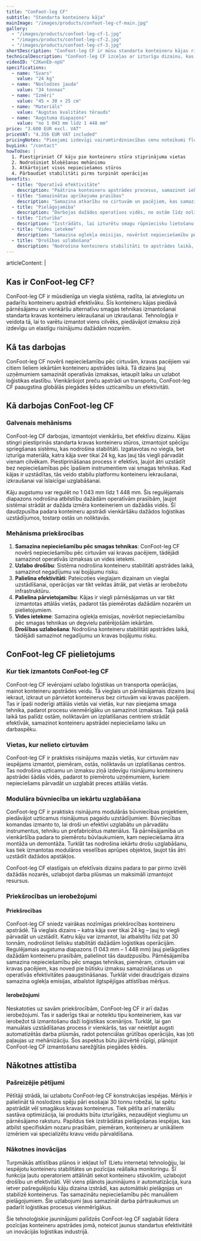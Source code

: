 ```yaml
---
title: "ConFoot-leg CF"
subtitle: "Standarta konteineru kāja"
mainImage: "/images/products/confoot-leg-cf-main.jpg"
gallery:
  - "/images/products/confoot-leg-cf-1.jpg"
  - "/images/products/confoot-leg-cf-2.jpg"
  - "/images/products/confoot-leg-cf-3.jpg"
shortDescription: "ConFoot-leg CF ir mūsu standarta konteineru kājas risinājums, kas lieliski piemērots ikdienas konteineru apstrādes operācijām."
technicalDescription: "ConFoot-leg CF izceļas ar izturīgu dizainu, kas optimizēts standarta kravas konteineriem, un ir aprīkots ar mūsu patentēto stiprināšanas sistēmu ātrai uzstādīšanai."
videoID: "C2KwnEb-npU"
specifications:
  - name: "Svars"
    value: "24 kg"
  - name: "Noslodzes jauda"
    value: "34 tonnas"
  - name: "Izmēri"
    value: "45 × 30 × 25 cm"
  - name: "Materiāls"
    value: "Augstas kvalitātes tērauds"
  - name: "Augstuma diapazons"
    value: "no 1 043 mm līdz 1 448 mm"
price: "3.600 EUR excl. VAT"
priceVAT: "4.356 EUR VAT included"
pricingNotes: "Pieejami izdevīgi vairumtirdzniecības cenu noteikumi flotes operatoriem. Lai iegūtu sīkāku informāciju, lūdzu, sazinieties ar mums."
buyLink: "/contact"
howToUse: |
  1. Piestipriniet CF kāju pie konteineru stūra stiprinājuma vietas
  2. Nodrošiniet bloķēšanas mehānismu
  3. Atkārtojiet visos nepieciešamos stūros
  4. Pārbaudiet stabilitāti pirms turpināt operācijas
benefits:
  - title: "Operatīvā efektivitāte"
    description: "Paātrina konteineru apstrādes procesus, samazinot iekraušanas un izkraušanas laikus"
  - title: "Samazinātas aprīkojuma prasības"
    description: "Samazina atkarību no cirtuvām un pacējiem, kas samazina operatīvās izmaksas"
  - title: "Pielāgojamība"
    description: "Darbojas dažādos operatīvos vidēs, no ostām līdz noliktavām"
  - title: "Izturība"
    description: "Izstrādāts, lai izturētu smagu rūpniecisku lietošanu ar minimālu uzturēšanu"
  - title: "Vides ietekme"
    description: "Samazina oglekļa emisijas, novēršot nepieciešamību pēc smagas tehnikas un degvielu patērējošām iekārtām"
  - title: "Drošības uzlabošana"
    description: "Nodrošina konteineru stabilitāti to apstrādes laikā, tādējādi samazinot negadījumu un kravas bojājumu risku"
---
```

articleContent: |
  ## Kas ir ConFoot-leg CF?  

  ConFoot-leg CF ir mūsdienīga un viegla sistēma, radīta, lai atvieglotu un padarītu konteineru apstrādi efektīvāku. Šīs konteineru kājas piedāvā pārnēsājamu un vienkāršu alternatīvu smagas tehnikas izmantošanai standarta kravas konteineru iekraušanai un izkraušanai. Tehnoloģija ir veidota tā, lai to varētu izmantot viens cilvēks, piedāvājot izmaksu ziņā izdevīgu un elastīgu risinājumu dažādām nozarēm.  

  ## Kā tas darbojas  

  ConFoot-leg CF novērš nepieciešamību pēc cirtuvām, kravas pacējiem vai citiem lieliem iekārtām konteineru apstrādes laikā. Tā dizains ļauj uzņēmumiem samazināt operatīvās izmaksas, ietaupīt laiku un uzlabot loģistikas elastību. Vienkāršojot preču apstrādi un transportu, ConFoot-leg CF paaugstina globālās piegādes ķēdes uzticamību un efektivitāti.  

  ## Kā darbojas ConFoot-leg CF

  ### Galvenais mehānisms

  ConFoot-leg CF darbojas, izmantojot vienkāršu, bet efektīvu dizainu. Kājas stingri piestiprinās standarta kravas konteineru stūros, izmantojot spēcīgu spriegšanas sistēmu, kas nodrošina stabilitāti. Izgatavotas no viegla, bet izturīga materiāla, katra kāja sver tikai 24 kg, kas ļauj tās viegli pārvadāt vienam cilvēkam. Piestiprināšanas process ir efektīvs, ļaujot ātri uzstādīt bez nepieciešamības pēc īpašiem instrumentiem vai smagas tehnikas. Kad kājas ir uzstādītas, tās veido stabilu platformu konteineru iekraušanai, izkraušanai vai īslaicīgai uzglabāšanai.

  Kāju augstumu var regulēt no 1 043 mm līdz 1 448 mm. Šis regulējamais diapazons nodrošina atbilstību dažādām operatīvām prasībām, ļaujot sistēmai strādāt ar dažāda izmēra konteineriem un dažādās vidēs. Šī daudzpusība padara konteineru apstrādi vienkāršāku dažādos loģistikas uzstādījumos, tostarp ostās un noliktavās.

  ### Mehānisma priekšrocības

  1. **Samazina nepieciešamību pēc smagas tehnikas**: ConFoot-leg CF novērš nepieciešamību pēc cirtuvām vai kravas pacējiem, tādējādi samazinot operatīvās izmaksas un vides ietekmi.
  2. **Uzlabo drošību**: Sistēma nodrošina konteineru stabilitāti apstrādes laikā, samazinot negadījumu vai bojājumu risku.
  3. **Palielina efektivitāti**: Pateicoties vieglajam dizainam un vieglai uzstādīšanai, operācijas var tikt veiktas ātrāk, pat vietās ar ierobežotu infrastruktūru.
  4. **Palielina pārvietojamību**: Kājas ir viegli pārnēsājamas un var tikt izmantotas attālās vietās, padarot tās piemērotas dažādām nozarēm un pielietojumiem.
  5. **Vides ietekme**: Samazina oglekļa emisijas, novēršot nepieciešamību pēc smagas tehnikas un degvielu patērējošām iekārtām.
  6. **Drošības uzlabošana**: Nodrošina konteineru stabilitāti apstrādes laikā, tādējādi samazinot negadījumu un kravas bojājumu risku.

  ## ConFoot-leg CF pielietojums  
  
  ### Kur tiek izmantots ConFoot-leg CF  
  ConFoot-leg CF ievērojami uzlabo loģistikas un transporta operācijas, mainot konteineru apstrādes veidu. Tā vieglais un pārnēsājamais dizains ļauj iekraut, izkraut un pārvietot konteinerus bez cirtuvām vai kravas pacējiem. Tas ir īpaši noderīgi attālās vietās vai vietās, kur nav pieejama smaga tehnika, padarot procesu vienmērīgāku un samazinot izmaksas. Tajā pašā laikā tas palīdz ostām, noliktavām un izplatīšanas centriem strādāt efektīvāk, samazinot konteineru apstrādei nepieciešamo laiku un darbaspēku.

  ### Vietas, kur nelieto cirtuvām
  ConFoot-leg CF ir praktisks risinājums mazās vietās, kur cirtuvām nav iespējams izmantot, piemēram, ostās, noliktavās un izplatīšanas centros. Tas nodrošina uzticamu un izmaksu ziņā izdevīgu risinājumu konteineru apstrādei šādās vidēs, padarot to piemērotu uzņēmumiem, kuriem nepieciešams pārvadāt un uzglabāt preces attālās vietās.

  ### Modulāra būvniecība un iekārtu uzglabāšana  
  ConFoot-leg CF ir praktisks risinājums modulārās būvniecības projektiem, piedāvājot uzticamus risinājumus pagaidu uzstādījumiem. Būvniecības komandas izmanto to, lai droši un efektīvi uzglabātu un pārvadātu instrumentus, tehniku un prefabricētus materiālus. Tā pārnēsājamība un vienkāršība padara to piemērotu būvlaukumiem, kam nepieciešama ātra montāža un demontāža. Turklāt tas nodrošina iekārtu drošu uzglabāšanu, kas tiek izmantotas modulāros veselības aprūpes objektos, ļaujot tās ātri uzstādīt dažādos apstākļos.

  ConFoot-leg CF elastīgais un efektīvais dizains padara to par pirmo izvēli dažādās nozarēs, uzlabojot darba plūsmas un maksimāli izmantojot resursus.

  ### Priekšrocības un ierobežojumi

  #### Priekšrocības

  ConFoot-leg CF sniedz vairākas nozīmīgas priekšrocības konteineru apstrādē. Tā vieglais dizains – katra kāja sver tikai 24 kg – ļauj to viegli pārvadāt un uzstādīt. Katru kāju var izmantot, lai atbalstītu līdz pat 30 tonnām, nodrošinot lielisku stabilitāti dažādām loģistikas operācijām. Regulējamais augstuma diapazons (1 043 mm – 1 448 mm) ļauj pielāgoties dažādām konteineru prasībām, palielinot tās daudzpusību. Pārnēsājamība samazina nepieciešamību pēc smagas tehnikas, piemēram, cirtuvām vai kravas pacējiem, kas noved pie būtisku izmaksu samazināšanas un operatīvās efektivitātes paaugstināšanas. Turklāt videi draudzīgais dizains samazina oglekļa emisijas, atbalstot ilgtspējīgas attīstības mērķus.

  #### Ierobežojumi

  Neskatoties uz savām priekšrocībām, ConFoot-leg CF ir arī dažas ierobežojumi. Tas ir saderīgs tikai ar noteiktu tipu konteineriem, kas var ierobežot tā izmantošanu daži loģistikas scenārijos. Turklāt, lai gan manuālais uzstādīšanas process ir vienkāršs, tas var neietilpt augsti automatizētās darba plūsmās, radot potenciālas grūtības operācijās, kas ļoti paļaujas uz mehānizāciju. Šos aspektus būtu jāizvērtē rūpīgi, plānojot ConFoot-leg CF izmantošanu sarežģītās piegādes ķēdēs.

  ## Nākotnes attīstība

  ### Pašreizējie pētījumi  
  Pētītāji strādā, lai uzlabotu ConFoot-leg CF konstrukcijas iespējas. Mērķis ir palielināt tā noslodzes spēju pāri esošajai 30 tonnu robežai, lai spētu apstrādāt vēl smagākus kravas konteinerus. Tiek pētīta arī materiālu sastāva optimizācija, lai produkts būtu izturīgāks, nezaudējot vieglumu un pārnēsājamo raksturu. Papildus tiek izstrādātas pielāgošanas iespējas, kas atbilst specifiskām nozaru prasībām, piemēram, konteineru ar unikāliem izmēriem vai specializētu kravu veidu pārvaldīšana.  

  ### Nākotnes inovācijas  
  Turpmākās attīstības plānos ir iekļaut IoT (Lietu interneta) tehnoloģiju, lai iespējotu konteineru stabilitātes un pozīcijas reāllaika monitoringu. Šī funkcija ļautu operatoriem attālināti sekot konteineru stāvoklim, uzlabojot drošību un efektivitāti. Vēl viens plānots jauninājums ir automatizācija, kura ietver pašregulējošu kāju dizaina izstrādi, kas automātiski pielāgojas un stabilizē konteinerus. Tas samazinātu nepieciešamību pēc manuāliem pielāgojumiem. Šie uzlabojumi ļaus samazināt darba pārtraukumus un padarīt loģistikas procesus vienmērīgākus.

  Šie tehnoloģiskie jauninājumi palīdzēs ConFoot-leg CF saglabāt līdera pozīcijas konteineru apstrādes jomā, noteicot jaunus standartus efektivitātē un inovācijās loģistikas industrijā.